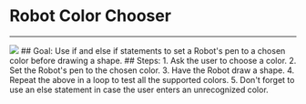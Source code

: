 
# Robot Color Chooser
  <hr/>
  <img src="./images/robotColorChooser.png"/>
## Goal:
   Use if and else if statements to set a Robot's pen to a chosen color before drawing a shape.
## Steps:
1. Ask the user to choose a color.
2. Set the Robot's pen to the chosen color.
3. Have the Robot draw a shape.
4. Repeat the above in a loop to test all the supported colors.
5. Don't forget to use an else statement in case the user enters an unrecognized color.
  
 


